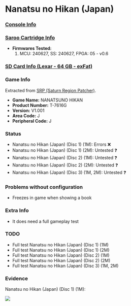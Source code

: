 # Nanatsu no Hikan (Japan)

### [Console Info](../../../../../Info/Consoles/VA13/README.md)

### [Saroo Cartridge Info](../../../../../Info/Cartridges/RetroGameParadiseStore/1.32F/README.md)

- <b>Firmwares Tested:</b>
  1. MCU: 240627, SS: 240627, FPGA: 05 - v0.6

### [SD Card Info (Lexar - 64 GB - exFat)](../../../../../Info/SdCards/Lexar/64GB/exfat/README.md)

### Game Info

Extracted from [SRP (Saturn Region Patcher)](https://segaxtreme.net/resources/saturn-region-patcher.81/download).

- <b>Game Name:</b> NANATSUNO HIKAN
- <b>Product Number:</b> T-7616G
- <b>Version:</b> V1.001
- <b>Area Code:</b> J
- <b>Peripheral Code:</b> J

### Status

- Nanatsu no Hikan (Japan) (Disc 1) (1M): Errors :x:
- Nanatsu no Hikan (Japan) (Disc 1) (2M): Untested :question:
- Nanatsu no Hikan (Japan) (Disc 2) (1M): Untested :question:
- Nanatsu no Hikan (Japan) (Disc 2) (2M): Untested :question:
- Nanatsu no Hikan (Japan) (Disc 3) (1M, 2M): Untested :question:

### Problems without configuration

- Freezes in game when showing a book

### Extra Info

- It does need a full gameplay test

### TODO

- Full test Nanatsu no Hikan (Japan) (Disc 1) (1M)
- Full test Nanatsu no Hikan (Japan) (Disc 1) (2M)
- Full test Nanatsu no Hikan (Japan) (Disc 2) (1M)
- Full test Nanatsu no Hikan (Japan) (Disc 2) (2M)
- Full test Nanatsu no Hikan (Japan) (Disc 3) (1M, 2M)

### Evidence

Nanatsu no Hikan (Japan) (Disc 1) (1M):

[![](https://img.youtube.com/vi/lGkc5fOD5ls/0.jpg)](https://www.youtube.com/watch?v=lGkc5fOD5ls)
